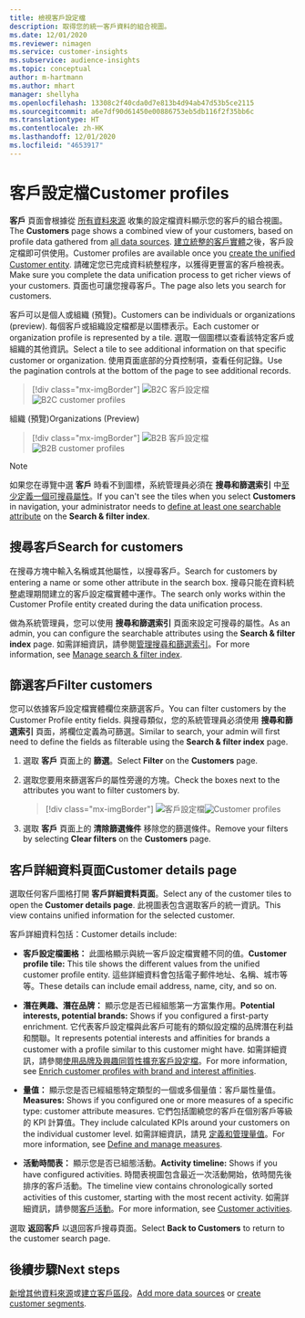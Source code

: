```yaml
---
title: 檢視客戶設定檔
description: 取得您的統一客戶資料的組合視圖。
ms.date: 12/01/2020
ms.reviewer: nimagen
ms.service: customer-insights
ms.subservice: audience-insights
ms.topic: conceptual
author: m-hartmann
ms.author: mhart
manager: shellyha
ms.openlocfilehash: 13308c2f40cda0d7e813b4d94ab47d53b5ce2115
ms.sourcegitcommit: a6e7df90d61450e00886753eb5db116f2f35bb6c
ms.translationtype: HT
ms.contentlocale: zh-HK
ms.lasthandoff: 12/01/2020
ms.locfileid: "4653917"
---
```

# <a name="customer-profiles"></a><span data-ttu-id="52570-103">客戶設定檔</span><span class="sxs-lookup"><span data-stu-id="52570-103">Customer profiles</span></span>

<span data-ttu-id="52570-104">**客戶** 頁面會根據從 [所有資料來源](data-sources.md) 收集的設定檔資料顯示您的客戶的組合視圖。</span><span class="sxs-lookup"><span data-stu-id="52570-104">The **Customers** page shows a combined view of your customers, based on profile data gathered from [all data sources](data-sources.md).</span></span> <span data-ttu-id="52570-105">[建立統整的客戶實體](data-unification.md)之後，客戶設定檔即可供使用。</span><span class="sxs-lookup"><span data-stu-id="52570-105">Customer profiles are available once you [create the unified Customer entity](data-unification.md).</span></span> <span data-ttu-id="52570-106">請確定您已完成資料統整程序，以獲得更豐富的客戶檢視表。</span><span class="sxs-lookup"><span data-stu-id="52570-106">Make sure you complete the data unification process to get richer views of your customers.</span></span> <span data-ttu-id="52570-107">頁面也可讓您搜尋客戶。</span><span class="sxs-lookup"><span data-stu-id="52570-107">The page also lets you search for customers.</span></span>

<span data-ttu-id="52570-108">客戶可以是個人或組織 (預覽)。</span><span class="sxs-lookup"><span data-stu-id="52570-108">Customers can be individuals or organizations (preview).</span></span> <span data-ttu-id="52570-109">每個客戶或組織設定檔都是以圖標表示。</span><span class="sxs-lookup"><span data-stu-id="52570-109">Each customer or organization profile is represented by a tile.</span></span> <span data-ttu-id="52570-110">選取一個圖標以查看該特定客戶或組織的其他資訊。</span><span class="sxs-lookup"><span data-stu-id="52570-110">Select a tile to see additional information on that specific customer or organization.</span></span> <span data-ttu-id="52570-111">使用頁面底部的分頁控制項，查看任何記錄。</span><span class="sxs-lookup"><span data-stu-id="52570-111">Use the pagination controls at the bottom of the page to see additional records.</span></span>

> [!div class="mx-imgBorder"] 
> <span data-ttu-id="52570-112">![B2C 客戶設定檔](media/profiles-customers.png "B2C 客戶設定檔")</span><span class="sxs-lookup"><span data-stu-id="52570-112">![B2C customer profiles](media/profiles-customers.png "B2C customer profiles")</span></span>

<span data-ttu-id="52570-113">組織 (預覽)</span><span class="sxs-lookup"><span data-stu-id="52570-113">Organizations (Preview)</span></span>
> [!div class="mx-imgBorder"] 
> <span data-ttu-id="52570-114">![B2B 客戶設定檔](media/profile-customers-b2b.png "B2B 客戶設定檔")</span><span class="sxs-lookup"><span data-stu-id="52570-114">![B2B customer profiles](media/profile-customers-b2b.png "B2B customer profiles")</span></span>

> [!NOTE]
> <span data-ttu-id="52570-115">如果您在導覽中選 **客戶** 時看不到圖標，系統管理員必須在 **搜尋和篩選索引** 中[至少定義一個可搜尋屬性](search-filter-index.md)。</span><span class="sxs-lookup"><span data-stu-id="52570-115">If you can't see the tiles when you select **Customers** in navigation, your administrator needs to [define at least one searchable attribute](search-filter-index.md) on the **Search & filter index**.</span></span>

## <a name="search-for-customers"></a><span data-ttu-id="52570-116">搜尋客戶</span><span class="sxs-lookup"><span data-stu-id="52570-116">Search for customers</span></span>

<span data-ttu-id="52570-117">在搜尋方塊中輸入名稱或其他屬性，以搜尋客戶。</span><span class="sxs-lookup"><span data-stu-id="52570-117">Search for customers by entering a name or some other attribute in the search box.</span></span> <span data-ttu-id="52570-118">搜尋只能在資料統整處理期間建立的客戶設定檔實體中運作。</span><span class="sxs-lookup"><span data-stu-id="52570-118">The search only works within the Customer Profile entity created during the data unification process.</span></span>

<span data-ttu-id="52570-119">做為系統管理員，您可以使用 **搜尋和篩選索引** 頁面來設定可搜尋的屬性。</span><span class="sxs-lookup"><span data-stu-id="52570-119">As an admin, you can configure the searchable attributes using the **Search & filter index** page.</span></span> <span data-ttu-id="52570-120">如需詳細資訊，請參閱[管理搜尋和篩選索引](search-filter-index.md)。</span><span class="sxs-lookup"><span data-stu-id="52570-120">For more information, see [Manage search & filter index](search-filter-index.md).</span></span>

## <a name="filter-customers"></a><span data-ttu-id="52570-121">篩選客戶</span><span class="sxs-lookup"><span data-stu-id="52570-121">Filter customers</span></span>

<span data-ttu-id="52570-122">您可以依據客戶設定檔實體欄位來篩選客戶。</span><span class="sxs-lookup"><span data-stu-id="52570-122">You can filter customers by the Customer Profile entity fields.</span></span> <span data-ttu-id="52570-123">與搜尋類似，您的系統管理員必須使用 **搜尋和篩選索引** 頁面，將欄位定義為可篩選。</span><span class="sxs-lookup"><span data-stu-id="52570-123">Similar to search, your admin will first need to define the fields as filterable using the **Search & filter index** page.</span></span>

1. <span data-ttu-id="52570-124">選取 **客戶** 頁面上的 **篩選**。</span><span class="sxs-lookup"><span data-stu-id="52570-124">Select **Filter** on the **Customers** page.</span></span>

2. <span data-ttu-id="52570-125">選取您要用來篩選客戶的屬性旁邊的方塊。</span><span class="sxs-lookup"><span data-stu-id="52570-125">Check the boxes next to the attributes you want to filter customers by.</span></span>

   > [!div class="mx-imgBorder"] 
   > <span data-ttu-id="52570-126">![客戶設定檔](media/profiles-customers3.png "客戶設定檔")</span><span class="sxs-lookup"><span data-stu-id="52570-126">![Customer profiles](media/profiles-customers3.png "Customer profiles")</span></span>

3. <span data-ttu-id="52570-127">選取 **客戶** 頁面上的 **清除篩選條件** 移除您的篩選條件。</span><span class="sxs-lookup"><span data-stu-id="52570-127">Remove your filters by selecting **Clear filters** on the **Customers** page.</span></span>

##  <a name="customer-details-page"></a><span data-ttu-id="52570-128">客戶詳細資料頁面</span><span class="sxs-lookup"><span data-stu-id="52570-128">Customer details page</span></span>

<span data-ttu-id="52570-129">選取任何客戶圖格打開 **客戶詳細資料頁面**。</span><span class="sxs-lookup"><span data-stu-id="52570-129">Select any of the customer tiles to open the **Customer details page**.</span></span> <span data-ttu-id="52570-130">此視圖表包含選取客戶的統一資訊。</span><span class="sxs-lookup"><span data-stu-id="52570-130">This view contains unified information for the selected customer.</span></span>

<span data-ttu-id="52570-131">客戶詳細資料包括：</span><span class="sxs-lookup"><span data-stu-id="52570-131">Customer details include:</span></span>

-   <span data-ttu-id="52570-132">**客戶設定檔圖格：** 此圖格顯示與統一客戶設定檔實體不同的值。</span><span class="sxs-lookup"><span data-stu-id="52570-132">**Customer profile tile:** This tile shows the different values from the unified customer profile entity.</span></span> <span data-ttu-id="52570-133">這些詳細資料會包括電子郵件地址、名稱、城市等等。</span><span class="sxs-lookup"><span data-stu-id="52570-133">These details can include email address, name, city, and so on.</span></span> 

-   <span data-ttu-id="52570-134">**潛在興趣、潛在品牌：** 顯示您是否已經組態第一方富集作用。</span><span class="sxs-lookup"><span data-stu-id="52570-134">**Potential interests, potential brands:** Shows if you configured a first-party enrichment.</span></span> <span data-ttu-id="52570-135">它代表客戶設定檔與此客戶可能有的類似設定檔的品牌潛在利益和關聯。</span><span class="sxs-lookup"><span data-stu-id="52570-135">It represents potential interests and affinities for brands a customer with a profile similar to this customer might have.</span></span> <span data-ttu-id="52570-136">如需詳細資訊，請參閱[使用品牌及興趣同質性擴充客戶設定檔](enrichment-microsoft-graph.md)。</span><span class="sxs-lookup"><span data-stu-id="52570-136">For more information, see [Enrich customer profiles with brand and interest affinities](enrichment-microsoft-graph.md).</span></span>

-   <span data-ttu-id="52570-137">**量值：** 顯示您是否已經組態特定類型的一個或多個量值：客戶屬性量值。</span><span class="sxs-lookup"><span data-stu-id="52570-137">**Measures:** Shows if you configured one or more measures of a specific type: customer attribute measures.</span></span> <span data-ttu-id="52570-138">它們包括圍繞您的客戶在個別客戶等級的 KPI 計算值。</span><span class="sxs-lookup"><span data-stu-id="52570-138">They include calculated KPIs around your customers on the individual customer level.</span></span> <span data-ttu-id="52570-139">如需詳細資訊，請見 [定義和管理量值](measures.md)。</span><span class="sxs-lookup"><span data-stu-id="52570-139">For more information, see [Define and manage measures](measures.md).</span></span>

-   <span data-ttu-id="52570-140">**活動時間表：** 顯示您是否已組態活動。</span><span class="sxs-lookup"><span data-stu-id="52570-140">**Activity timeline:** Shows if you have configured activities.</span></span> <span data-ttu-id="52570-141">時間表視圖包含最近一次活動開始，依時間先後排序的客戶活動。</span><span class="sxs-lookup"><span data-stu-id="52570-141">The timeline view contains chronologically sorted activities of this customer, starting with the most recent activity.</span></span> <span data-ttu-id="52570-142">如需詳細資訊，請參閱[客戶活動](activities.md)。</span><span class="sxs-lookup"><span data-stu-id="52570-142">For more information, see [Customer activities](activities.md).</span></span>

<span data-ttu-id="52570-143">選取 **返回客戶** 以退回客戶搜尋頁面。</span><span class="sxs-lookup"><span data-stu-id="52570-143">Select **Back to Customers** to return to the customer search page.</span></span>

## <a name="next-steps"></a><span data-ttu-id="52570-144">後續步驟</span><span class="sxs-lookup"><span data-stu-id="52570-144">Next steps</span></span>

<span data-ttu-id="52570-145">[新增其他資料來源](data-sources.md)或[建立客戶區段](segments.md)。</span><span class="sxs-lookup"><span data-stu-id="52570-145">[Add more data sources](data-sources.md) or [create customer segments](segments.md).</span></span>
